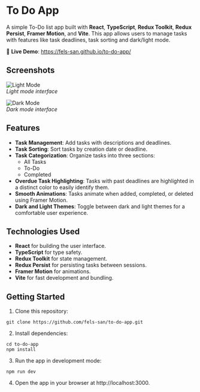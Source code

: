 # To Do App

A simple To-Do list app built with **React**, **TypeScript**, **Redux Toolkit**, **Redux Persist**, **Framer Motion**, and **Vite**. This app allows users to manage tasks with features like task deadlines, task sorting and dark/light mode.

🔗 **Live Demo**: https://fels-san.github.io/to-do-app/

## Screenshots  

![Light Mode](https://github.com/user-attachments/assets/b154f3f5-22a6-46ad-904a-5ade1b21e960)  
_Light mode interface_  

![Dark Mode](https://github.com/user-attachments/assets/b789cafe-d50a-4624-85a4-c3866d03f11c)  
_Dark mode interface_  

## Features

- **Task Management**: Add tasks with descriptions and deadlines.
- **Task Sorting**: Sort tasks by creation date or deadline.
- **Task Categorization**: Organize tasks into three sections:
  - All Tasks
  - To-Do
  - Completed
- **Overdue Task Highlighting**: Tasks with past deadlines are highlighted in a distinct color to easily identify them.
- **Smooth Animations**: Tasks animate when added, completed, or deleted using Framer Motion.
- **Dark and Light Themes**: Toggle between dark and light themes for a comfortable user experience.

## Technologies Used

- **React**  for building the user interface.
- **TypeScript** for type safety.
- **Redux Toolkit** for state management.
- **Redux Persist** for persisting tasks between sessions.
- **Framer Motion** for animations.
- **Vite** for fast development and bundling.

## Getting Started

1. Clone this repository:

```
git clone https://github.com/fels-san/to-do-app.git

```

2. Install dependencies:

```
cd to-do-app
npm install
```

3. Run the app in development mode:

```
npm run dev
```

4. Open the app in your browser at http://localhost:3000.

